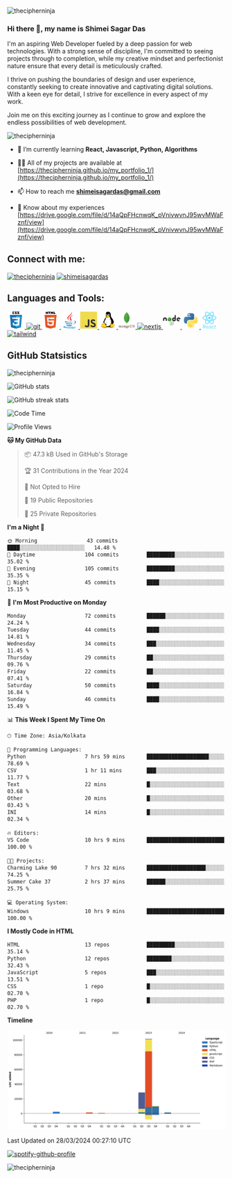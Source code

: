 <p align="left"> <img src="https://media.giphy.com/media/v1.Y2lkPTc5MGI3NjExazlwZTV5dmNmMGRza3BweGtiaXR6NXR6aG9vazRvdzV1dHk3bG5maCZlcD12MV9pbnRlcm5hbF9naWZfYnlfaWQmY3Q9Zw/l8G8sdTRURRBANPpPR/giphy.gif" alt="thecipherninja" width="1024" height="72" /> </p>

### Hi there 👋, my name is Shimei Sagar Das

I'm an aspiring Web Developer fueled by a deep passion for web technologies. With a strong sense of discipline, I'm committed to seeing projects through to completion, while my creative mindset and perfectionist nature ensure that every detail is meticulously crafted.

I thrive on pushing the boundaries of design and user experience, constantly seeking to create innovative and captivating digital solutions. With a keen eye for detail, I strive for excellence in every aspect of my work.

Join me on this exciting journey as I continue to grow and explore the endless possibilities of web development.

<p align="left"> <img src="https://komarev.com/ghpvc/?username=thecipherninja&label=Profile%20views&color=0e75b6&style=flat" alt="thecipherninja" /> </p>

- 🌱 I’m currently learning **React, Javascript, Python, Algorithms**

- 👨‍💻 All of my projects are available at [https://thecipherninja.github.io/my_portfolio_1/](https://thecipherninja.github.io/my_portfolio_1/)

- 📫 How to reach me **shimeisagardas@gmail.com**

- 📄 Know about my experiences [https://drive.google.com/file/d/14aQpFHcnwqK_pVnivwvnJ95wvMWaFznf/view](https://drive.google.com/file/d/14aQpFHcnwqK_pVnivwvnJ95wvMWaFznf/view)

## Connect with me:
<p align="left">
<a href="https://github.com/thecipherninja" target="blank"><img align="center" src="https://raw.githubusercontent.com/rahuldkjain/github-profile-readme-generator/master/src/images/icons/Social/github.svg" alt="thecipherninja" height="30" width="40" /></a>
<a href="https://linkedin.com/in/shimeisagardas" target="blank"><img align="center" src="https://raw.githubusercontent.com/rahuldkjain/github-profile-readme-generator/master/src/images/icons/Social/linked-in-alt.svg" alt="shimeisagardas" height="30" width="40" /></a>
</p>

## Languages and Tools:
<p align="left"> <a href="https://www.w3schools.com/css/" target="_blank" rel="noreferrer"> <img src="https://raw.githubusercontent.com/devicons/devicon/master/icons/css3/css3-original-wordmark.svg" alt="css3" width="40" height="40"/> </a> <a href="https://git-scm.com/" target="_blank" rel="noreferrer"> <img src="https://www.vectorlogo.zone/logos/git-scm/git-scm-icon.svg" alt="git" width="40" height="40"/> </a> <a href="https://www.w3.org/html/" target="_blank" rel="noreferrer"> <img src="https://raw.githubusercontent.com/devicons/devicon/master/icons/html5/html5-original-wordmark.svg" alt="html5" width="40" height="40"/> </a> <a href="https://www.java.com" target="_blank" rel="noreferrer"> <img src="https://raw.githubusercontent.com/devicons/devicon/master/icons/java/java-original.svg" alt="java" width="40" height="40"/> </a> <a href="https://developer.mozilla.org/en-US/docs/Web/JavaScript" target="_blank" rel="noreferrer"> <img src="https://raw.githubusercontent.com/devicons/devicon/master/icons/javascript/javascript-original.svg" alt="javascript" width="40" height="40"/> </a> <a href="https://www.linux.org/" target="_blank" rel="noreferrer"> <img src="https://raw.githubusercontent.com/devicons/devicon/master/icons/linux/linux-original.svg" alt="linux" width="40" height="40"/> </a> <a href="https://www.mongodb.com/" target="_blank" rel="noreferrer"> <img src="https://raw.githubusercontent.com/devicons/devicon/master/icons/mongodb/mongodb-original-wordmark.svg" alt="mongodb" width="40" height="40"/> </a> <a href="https://nextjs.org/" target="_blank" rel="noreferrer"> <img src="https://cdn.worldvectorlogo.com/logos/nextjs-2.svg" alt="nextjs" width="40" height="40"/> </a> <a href="https://nodejs.org" target="_blank" rel="noreferrer"> <img src="https://raw.githubusercontent.com/devicons/devicon/master/icons/nodejs/nodejs-original-wordmark.svg" alt="nodejs" width="40" height="40"/> </a> <a href="https://www.python.org" target="_blank" rel="noreferrer"> <img src="https://raw.githubusercontent.com/devicons/devicon/master/icons/python/python-original.svg" alt="python" width="40" height="40"/> </a> <a href="https://reactjs.org/" target="_blank" rel="noreferrer"> <img src="https://raw.githubusercontent.com/devicons/devicon/master/icons/react/react-original-wordmark.svg" alt="react" width="40" height="40"/> </a> <a href="https://tailwindcss.com/" target="_blank" rel="noreferrer"> <img src="https://www.vectorlogo.zone/logos/tailwindcss/tailwindcss-icon.svg" alt="tailwind" width="40" height="40"/> </a> </p>

## GitHub Statsistics
<img align="center" src="https://github-readme-stats.vercel.app/api/top-langs?username=thecipherninja&show_icons=true&locale=en&layout=compact" alt="thecipherninja" />

![GitHub stats](https://github-readme-stats.vercel.app/api?username=thecipherninja&show_icons=true&count_private=true)  

![GitHub streak stats](https://streak-stats.demolab.com/?user=thecipherninja)  

<!--START_SECTION:waka-->
![Code Time](http://img.shields.io/badge/Code%20Time-609%20hrs%2031%20mins-blue)

![Profile Views](http://img.shields.io/badge/Profile%20Views-0-blue)

**🐱 My GitHub Data** 

> 📦 47.3 kB Used in GitHub's Storage 
 > 
> 🏆 31 Contributions in the Year 2024
 > 
> 🚫 Not Opted to Hire
 > 
> 📜 19 Public Repositories 
 > 
> 🔑 25 Private Repositories 
 > 
**I'm a Night 🦉** 

```text
🌞 Morning                43 commits          ████░░░░░░░░░░░░░░░░░░░░░   14.48 % 
🌆 Daytime                104 commits         █████████░░░░░░░░░░░░░░░░   35.02 % 
🌃 Evening                105 commits         █████████░░░░░░░░░░░░░░░░   35.35 % 
🌙 Night                  45 commits          ████░░░░░░░░░░░░░░░░░░░░░   15.15 % 
```
📅 **I'm Most Productive on Monday** 

```text
Monday                   72 commits          ██████░░░░░░░░░░░░░░░░░░░   24.24 % 
Tuesday                  44 commits          ████░░░░░░░░░░░░░░░░░░░░░   14.81 % 
Wednesday                34 commits          ███░░░░░░░░░░░░░░░░░░░░░░   11.45 % 
Thursday                 29 commits          ██░░░░░░░░░░░░░░░░░░░░░░░   09.76 % 
Friday                   22 commits          ██░░░░░░░░░░░░░░░░░░░░░░░   07.41 % 
Saturday                 50 commits          ████░░░░░░░░░░░░░░░░░░░░░   16.84 % 
Sunday                   46 commits          ████░░░░░░░░░░░░░░░░░░░░░   15.49 % 
```


📊 **This Week I Spent My Time On** 

```text
🕑︎ Time Zone: Asia/Kolkata

💬 Programming Languages: 
Python                   7 hrs 59 mins       ████████████████████░░░░░   78.69 % 
CSV                      1 hr 11 mins        ███░░░░░░░░░░░░░░░░░░░░░░   11.77 % 
Text                     22 mins             █░░░░░░░░░░░░░░░░░░░░░░░░   03.68 % 
Other                    20 mins             █░░░░░░░░░░░░░░░░░░░░░░░░   03.43 % 
INI                      14 mins             █░░░░░░░░░░░░░░░░░░░░░░░░   02.34 % 

🔥 Editors: 
VS Code                  10 hrs 9 mins       █████████████████████████   100.00 % 

🐱‍💻 Projects: 
Charming Lake 90         7 hrs 32 mins       ███████████████████░░░░░░   74.25 % 
Summer Cake 37           2 hrs 37 mins       ██████░░░░░░░░░░░░░░░░░░░   25.75 % 

💻 Operating System: 
Windows                  10 hrs 9 mins       █████████████████████████   100.00 % 
```

**I Mostly Code in HTML** 

```text
HTML                     13 repos            █████████░░░░░░░░░░░░░░░░   35.14 % 
Python                   12 repos            ████████░░░░░░░░░░░░░░░░░   32.43 % 
JavaScript               5 repos             ███░░░░░░░░░░░░░░░░░░░░░░   13.51 % 
CSS                      1 repo              █░░░░░░░░░░░░░░░░░░░░░░░░   02.70 % 
PHP                      1 repo              █░░░░░░░░░░░░░░░░░░░░░░░░   02.70 % 
```



**Timeline**

![Lines of Code chart](https://raw.githubusercontent.com/thecipherninja/thecipherninja/main/assets/bar_graph.png)


 Last Updated on 28/03/2024 00:27:10 UTC
<!--END_SECTION:waka-->

[![spotify-github-profile](https://spotify-github-profile.vercel.app/api/view?uid=31jaxqq6ej25fksaoq746nhm7dxq&cover_image=true&theme=default&show_offline=false&background_color=121212&interchange=true&bar_color=53b14f&bar_color_cover=true)](https://spotify-github-profile.vercel.app/api/view?uid=31jaxqq6ej25fksaoq746nhm7dxq&redirect=true)

<p align="left"> <img src="https://media.giphy.com/media/v1.Y2lkPTc5MGI3NjExYTM3Z2s5dmFzYWs3dnZ1ZGUxMWRhbmwwMnduMTdoZWg2aHFibDZydiZlcD12MV9pbnRlcm5hbF9naWZfYnlfaWQmY3Q9Zw/0fz5uNPHnoVHLEhAW2/giphy.gif" alt="thecipherninja" width="1024" height="72" /> </p>
